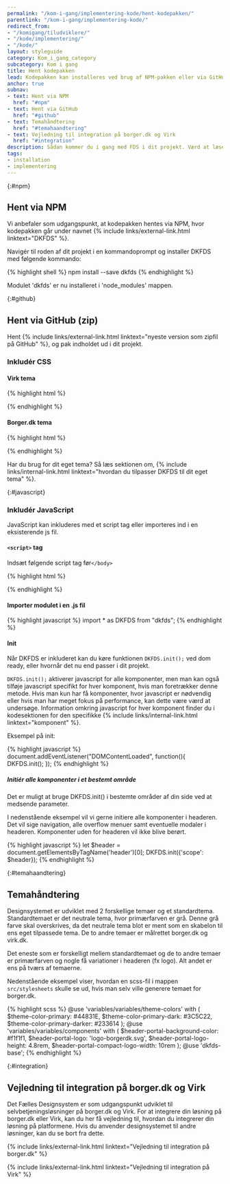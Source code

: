 ```yaml
---
permalink: "/kom-i-gang/implementering-kode/hent-kodepakken/"
parentlink: "/kom-i-gang/implementering-kode/"
redirect_from:
- "/komigang/tiludviklere/"
- "/kode/implementering/"
- "/kode/"
layout: styleguide
category: Kom_i_gang_category
subcategory: Kom i gang
title: Hent kodepakken
lead: Kodepakken kan installeres ved brug af NPM-pakken eller via GitHub som zip-fil.
anchor: true
subnav:
- text: Hent via NPM
  href: "#npm"
- text: Hent via GitHub
  href: "#github"
- text: Temahåndtering
  href: "#temahaandtering"
- text: Vejledning til integration på borger.dk og Virk
  href: "#integration"
description: Sådan kommer du i gang med FDS i dit projekt. Værd at læse for alle udviklere.
tags: 
- installation
- implementering
---
```


{:#npm}
## Hent via NPM
Vi anbefaler som udgangspunkt, at kodepakken hentes via NPM, hvor kodepakken går under navnet {% include links/external-link.html linktext="DKFDS" %}. 

Navigér til roden af dit projekt i en kommandoprompt og installer DKFDS med følgende kommando:

{% highlight shell %}
npm install --save dkfds
{% endhighlight %}

Modulet 'dkfds' er nu installeret i 'node_modules' mappen.

{:#github}
## Hent via GitHub (zip)

Hent {% include links/external-link.html linktext="nyeste version som zipfil på GitHub" %}, og pak indholdet ud i dit projekt.

### Inkludér  CSS

#### Virk tema

{% highlight html %}
<link type="text/css" rel="stylesheet" href="[sti til DKFDS mappen]/dist/css/dkfds-virkdk.css" />
{% endhighlight %}

#### Borger.dk tema

{% highlight html %}
<link type="text/css" rel="stylesheet" href="[sti til DKFDS mappen]/dist/css/dkfds-borgerdk.css" />
{% endhighlight %}

Har du brug for dit eget tema? Så læs sektionen om, {% include links/internal-link.html linktext="hvordan du tilpasser DKFDS til dit eget tema" %}.

{:#javascript}
### Inkludér JavaScript

JavaScript kan inkluderes med et script tag eller importeres ind i en eksisterende js fil.

#### `<script>` tag
Indsæt følgende script tag før`</body>`

{% highlight html %}
<script src='[sti til DKFDS mappen]/dist/js/dkfds.js'></script>
{% endhighlight %}

#### Importer modulet i en .js fil

{% highlight javascript %}
import * as DKFDS from "dkfds";
{% endhighlight %}

#### Init

Når DKFDS er inkluderet kan du køre funktionen `DKFDS.init();` ved dom ready, eller hvornår det nu end passer i dit projekt.

`DKFDS.init();` aktiverer javascript for alle komponenter, men man kan også tilføje javascript specifikt for hver komponent, hvis man foretrækker denne metode. Hvis man kun har få komponenter, hvor javascript er nødvendig eller hvis man har meget fokus på performance, kan dette være værd at undersøge. Information omkring javascript for hver komponent finder du i kodesektionen for den specifikke {% include links/internal-link.html linktext="komponent" %}.

<p class="mb-2">Eksempel på init:</p>

{% highlight javascript %}
document.addEventListener("DOMContentLoaded", function(){
  DKFDS.init();
});
{% endhighlight %}

##### Initiér alle komponenter i et bestemt område
Det er muligt at bruge DKFDS.init() i bestemte områder af din side ved at medsende parameter.

I nedenstående eksempel vil vi gerne initiere alle komponenter i headeren. Det vil sige navigation, alle overflow menuer samt eventuelle modaler i headeren. Komponenter uden for headeren vil ikke blive berørt.

{% highlight javascript %}
let $header = document.getElementsByTagName('header')[0];
DKFDS.init({'scope': $header});
{% endhighlight %}

{:#temahaandtering}
## Temahåndtering

Designsystemet er udviklet med 2 forskellige temaer og et standardtema. Standardtemaet er det neutrale tema, hvor primærfarven er grå. Denne grå farve skal overskrives, da det neutrale tema blot er ment som en skabelon til ens eget tilpassede tema. De to andre temaer er målrettet borger.dk og virk.dk.

Det eneste som er forskelligt mellem standardtemaet og de to andre temaer er primærfarven og nogle få variationer i headeren (fx logo). Alt andet er ens på tværs af temaerne.

Nedenstående eksempel viser, hvordan en scss-fil i mappen `src/stylesheets` skulle se ud, hvis man selv ville generere temaet for borger.dk. 

{% highlight scss %}
@use 'variables/variables/theme-colors' with (
    $theme-color-primary:               #44831E,
    $theme-color-primary-dark:          #3C5C22,
    $theme-color-primary-darker:        #233614
);
@use 'variables/variables/components' with (
    $header-portal-background-color:    #f1f1f1,
    $header-portal-logo:                'logo-borgerdk.svg',
    $header-portal-logo-height:         4.8rem,
    $header-portal-compact-logo-width:  10rem
);
@use 'dkfds-base';
{% endhighlight %}

{:#integration}
<h2>Vejledning til integration på borger.dk og Virk</h2>

Det Fælles Designsystem er som udgangspunkt udviklet til selvbetjeningsløsninger på borger.dk og Virk. For at integrere din løsning på borger.dk eller Virk, kan du her få vejledning til, hvordan du integrerer din løsning på platformene. Hvis du anvender designsystemet til andre løsninger, kan du se bort fra dette.

{% include links/external-link.html linktext="Vejledning til integration på borger.dk" %}

{% include links/external-link.html linktext="Vejledning til integration på Virk" %}

